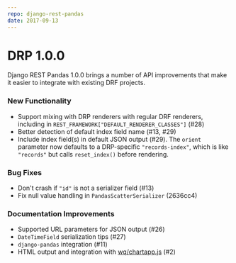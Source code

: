 ```yaml
---
repo: django-rest-pandas
date: 2017-09-13
---
```


# DRP 1.0.0

Django REST Pandas 1.0.0 brings a number of API improvements that make it easier to integrate with existing DRF projects.

### New Functionality
  * Support mixing with DRP renderers with regular DRF renderers, including in `REST_FRAMEWORK["DEFAULT_RENDERER_CLASSES"]` (#28)
  * Better detection of default index field name (#13, #29)
  * Include index field(s) in default JSON output (#29).  The `orient` parameter now defaults to a DRP-specific `"records-index"`, which is like `"records"` but calls `reset_index()` before rendering.

### Bug Fixes
  * Don't crash if `"id"` is not a serializer field (#13)
  * Fix null value handling in `PandasScatterSerializer` (2636cc4)

### Documentation Improvements
  * Supported URL parameters for JSON output (#26)
  * `DateTimeField` serialization tips (#27)
  * `django-pandas` integration (#11)
  *  HTML output and integration with [wq/chartapp.js](https://wq.io/docs/chartapp-js) (#2)